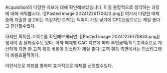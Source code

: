 Acquisition의 다양한 지표에 대해 확인해보았습니다. 
이걸 통합적으로 생각하는 과정에 대해 배워봅시다.
![[Pasted image 20241226170623.png]]
여기서 다양한 매체중에 지출한 광고비는 똑같지만 CPC는 틱톡이 가장 낮기에 CPC관점으로는 제일 좋다고 판단할수있다.

하지만 획득한 고객수를 확인해보게되면 
![[Pasted image 20241226170833.png]]
생각이 좀 달라질수도 있다.
아까 매체별 CAC 지표에 따라 투입금액/획득고객수으로 계산하게 되면
한 고객 획득 비용이 인스타가 제일 좋다! 고객 획득 측면에서는 인스타그램이 비용효율적이다.

이런식으로 지표를 통하여 효과적으로 매체를 선정할수있다.
